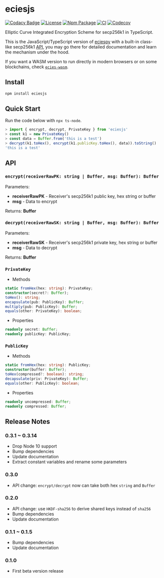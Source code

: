 # eciesjs

[![Codacy Badge](https://api.codacy.com/project/badge/Grade/47784cde956642b1b9e8e33cb8551674)](https://app.codacy.com/app/ecies/js)
[![License](https://img.shields.io/github/license/ecies/js.svg)](https://github.com/ecies/js)
[![Npm Package](https://img.shields.io/npm/v/eciesjs.svg)](https://www.npmjs.com/package/eciesjs)
[![CI](https://img.shields.io/github/workflow/status/ecies/js/Build)](https://github.com/ecies/js/actions)
[![Codecov](https://img.shields.io/codecov/c/github/ecies/js.svg)](https://codecov.io/gh/ecies/js)

Elliptic Curve Integrated Encryption Scheme for secp256k1 in TypeScript.

This is the JavaScript/TypeScript version of [eciespy](https://github.com/ecies/py) with a built-in class-like secp256k1 [API](#privatekey), you may go there for detailed documentation and learn the mechanism under the hood.

If you want a WASM version to run directly in modern browsers or on some blockchains, check [`ecies-wasm`](https://github.com/ecies/rs-wasm).

## Install

```bash
npm install eciesjs
```

## Quick Start

Run the code below with `npx ts-node`.

```typescript
> import { encrypt, decrypt, PrivateKey } from 'eciesjs'
> const k1 = new PrivateKey()
> const data = Buffer.from('this is a test')
> decrypt(k1.toHex(), encrypt(k1.publicKey.toHex(), data)).toString()
'this is a test'
```

## API

### `encrypt(receiverRawPK: string | Buffer, msg: Buffer): Buffer`

Parameters:

- **receiverRawPK** - Receiver's secp256k1 public key, hex string or buffer
- **msg** - Data to encrypt

Returns: **Buffer**

### `decrypt(receiverRawSK: string | Buffer, msg: Buffer): Buffer`

Parameters:

- **receiverRawSK** - Receiver's secp256k1 private key, hex string or buffer
- **msg** - Data to decrypt

Returns: **Buffer**

### `PrivateKey`

- Methods

```typescript
static fromHex(hex: string): PrivateKey;
constructor(secret?: Buffer);
toHex(): string;
encapsulate(pub: PublicKey): Buffer;
multiply(pub: PublicKey): Buffer;
equals(other: PrivateKey): boolean;
```

- Properties

```typescript
readonly secret: Buffer;
readonly publicKey: PublicKey;
```

### `PublicKey`

- Methods

```typescript
static fromHex(hex: string): PublicKey;
constructor(buffer: Buffer);
toHex(compressed?: boolean): string;
decapsulate(priv: PrivateKey): Buffer;
equals(other: PublicKey): boolean;
```

- Properties

```typescript
readonly uncompressed: Buffer;
readonly compressed: Buffer;
```

## Release Notes

### 0.3.1 ~ 0.3.14

- Drop Node 10 support
- Bump dependencies
- Update documentation
- Extract constant variables and rename some parameters

### 0.3.0

- API change: `encrypt/decrypt` now can take both hex `string` and `Buffer`

### 0.2.0

- API change: use `HKDF-sha256` to derive shared keys instead of `sha256`
- Bump dependencies
- Update documentation

### 0.1.1 ~ 0.1.5

- Bump dependencies
- Update documentation

### 0.1.0

- First beta version release
